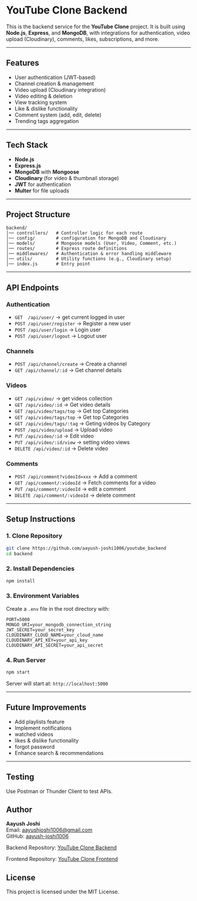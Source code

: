 # YouTube Clone Backend

This is the backend service for the **YouTube Clone** project. It is built using **Node.js**, **Express**, and **MongoDB**, with integrations for authentication, video upload (Cloudinary), comments, likes, subscriptions, and more.

---

## Features

- User authentication (JWT-based)
- Channel creation & management
- Video upload (Cloudinary integration)
- Video editing & deletion
- View tracking system
- Like & dislike functionality
- Comment system (add, edit, delete)
- Trending tags aggregation

---

## Tech Stack

- **Node.js**
- **Express.js**
- **MongoDB** with **Mongoose**
- **Cloudinary** (for video & thumbnail storage)
- **JWT** for authentication
- **Multer** for file uploads

---

## Project Structure

```
backend/
│── controllers/   # Controller logic for each route
│── config/        # configuration for MongoDB and Cloudinary
│── models/        # Mongoose models (User, Video, Comment, etc.)
│── routes/        # Express route definitions
│── middlewares/   # Authentication & error handling middleware
│── utils/         # Utility functions (e.g., Cloudinary setup)
│── index.js       # Entry point
```

---

## API Endpoints

### Authentication

- `GET  /api/user/` → get current logged in user
- `POST /api/user/register` → Register a new user
- `POST /api/user/login` → Login user
- `POST /api/user/logout` → Logout user

### Channels

- `POST /api/channel/create` → Create a channel
- `GET /api/channel/:id` → Get channel details

### Videos

- `GET /api/video/` → get videos collection
- `GET /api/video/:id` → Get video details
- `GET /api/video/tags/top` → Get top Categories
- `GET /api/video/tags/top` → Get top Categories
- `GET /api/video/tags/:tag` → Geting videos by Category
- `POST /api/video/upload` → Upload video
- `PUT /api/video/:id` → Edit video
- `PUT /api/video/:id/view` → setting video views
- `DELETE /api/video/:id` → Delete video

### Comments

- `POST /api/comment?videoId=xxx` → Add a comment
- `GET /api/comment/:videoId` → Fetch comments for a video
- `PUT /api/comment/:videoId` → edit a comment
- `DELETE /api/comment/:videoId` → delete comment

---

## Setup Instructions

### 1. Clone Repository

```bash
git clone https://github.com/aayush-joshi1006/youtube_backend
cd backend
```

### 2. Install Dependencies

```bash
npm install
```

### 3. Environment Variables

Create a `.env` file in the root directory with:

```
PORT=5000
MONGO_URI=your_mongodb_connection_string
JWT_SECRET=your_secret_key
CLOUDINARY_CLOUD_NAME=your_cloud_name
CLOUDINARY_API_KEY=your_api_key
CLOUDINARY_API_SECRET=your_api_secret
```

### 4. Run Server

```bash
npm start
```

Server will start at: `http://localhost:5000`

---

## Future Improvements

- Add playlists feature
- Implement notifications
- watched videos
- likes & dislike functionality
- forgot password
- Enhance search & recommendations

---

## Testing

Use Postman or Thunder Client to test APIs.

## Author

**Aayush Joshi**  
Email: [aayushjoshi1006@gmail.com](mailto:aayushjoshi1006@gmail.com)  
GitHub: [aayush-joshi1006](https://github.com/aayush-joshi1006)

Backend Repository: [YouTube Clone Backend](https://github.com/aayush-joshi1006/youtube_backend)

Frontend Repository: [YouTube Clone Frontend](https://github.com/aayush-joshi1006/youtube_frontend)

## License

This project is licensed under the MIT License.
